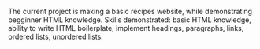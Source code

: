 The current project is making a basic recipes website, while demonstrating begginner HTML knowledge. Skills demonstrated: basic HTML knowledge, ability to write HTML boilerplate, implement headings, paragraphs, links, ordered lists, unordered lists. 
